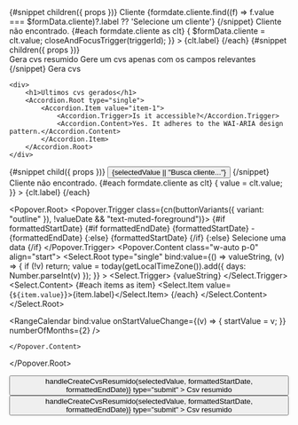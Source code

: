 <script lang="ts">
	import * as Form from '$lib/components/ui/form';
	import * as Popover from '$lib/components/ui/popover';
	import * as Command from '$lib/components/ui/command';
	import * as Accordion from '$lib/components/ui/accordion';

	import { Switch } from '$lib/components/ui/switch';

	import formdate from '$lib/constants';
	import { superForm, type Infer, type SuperValidated } from 'sveltekit-superforms';
	import { listSchema, type ListSchema } from '$lib/schema';
	import { zodClient } from 'sveltekit-superforms/adapters';
	import { toast } from 'svelte-sonner';
	import { buttonVariants } from '$lib/components/ui/button';
	import { cn } from '$lib/utils';
	import { Check, ChevronsUpDown, Table2, Zap } from 'lucide-svelte';
	import { tick, onMount } from 'svelte';
	import { useId } from 'bits-ui';

	let { data }: { data: { list: SuperValidated<Infer<ListSchema>> } } = $props();

	const form = superForm(data.list, {
		validators: zodClient(listSchema),
		taintedMessage: null,
		onUpdated: ({ form: f }) => {
			if (f.valid) {
				toast.success(`Formulario para empresa: ${f.data.cliente} criado com sucesso!`);
			} else {
				toast.error('Por favor, corrija os erros no formulário.');
			}
		}
	});

	onMount(() => {
        if (form?.redirect) {
            window.location.href = form.redirect;
        }
    });;

	const { form: formData, enhance } = form;

	let open = $state(false);

	function closeAndFocusTrigger(triggerId: string) {
		open = false;
		tick().then(() => {
			document.getElementById(triggerId)?.focus();
		});
	}
	const triggerId = useId();
</script>

<div class="flex h-screen flex-col rounded-md border border-muted p-2">
	<form method="POST" action="?/list" use:enhance class="space-y-4 p-2">
		<Form.Field {form} name="cliente" class="flex flex-col">
			<Popover.Root bind:open>
				<Form.Control id={triggerId}>
					{#snippet children({ props })}
						<Form.Label>Cliente</Form.Label>
						<Popover.Trigger
							class={cn(
								buttonVariants({ variant: 'outline' }),
								'w-[380px] justify-between',
								!$formData.cliente && 'text-muted-foreground'
							)}
							role="combobox"
							{...props}
						>
							{formdate.cliente.find((f) => f.value === $formData.cliente)?.label ??
								'Selecione um cliente'}
							<ChevronsUpDown class="opacity-50" />
						</Popover.Trigger>
						<input hidden value={$formData.cliente} name={props.name} />
					{/snippet}
				</Form.Control>
				<Popover.Content class="h-[300px] w-[400px] p-0">
					<Command.Root>
						<Command.Input autofocus placeholder="Encontra cliente..." class="h-9" />
						<Command.Empty>Cliente não encontrado.</Command.Empty>
						<Command.Group>
							{#each formdate.cliente as clt}
								<Command.Item
									value={clt.label}
									onSelect={() => {
										$formData.cliente = clt.value;
										closeAndFocusTrigger(triggerId);
									}}
								>
									{clt.label}
									<Check
										class={cn('ml-auto', clt.value !== $formData.cliente && 'text-transparent')}
									/>
								</Command.Item>
							{/each}
						</Command.Group>
					</Command.Root>
				</Popover.Content>
			</Popover.Root>
			<Form.FieldErrors />
		</Form.Field>
		<Form.Field
			{form}
			name="cvsresumido"
			class="flex w-[380px] flex-row items-center justify-between rounded-lg border p-4"
		>
			<Form.Control>
				{#snippet children({ props })}
					<div class="space-y-0.5">
						<Form.Label>Gera cvs resumido</Form.Label>
						<Form.Description>
							<Zap class="text-yellow-600" />
							Gere um cvs apenas com os campos relevantes
						</Form.Description>
					</div>
					<Switch {...props} bind:checked={$formData.cvsresumido} />
				{/snippet}
			</Form.Control>
		</Form.Field>
		<Form.Button class="w-[380px]" type="submit">Gera cvs</Form.Button>
	</form>

	<div>
		<h1>Ultimos cvs gerados</h1>
		<Accordion.Root type="single">
			<Accordion.Item value="item-1">
				<Accordion.Trigger>Is it accessible?</Accordion.Trigger>
				<Accordion.Content>Yes. It adheres to the WAI-ARIA design pattern.</Accordion.Content>
			</Accordion.Item>
		</Accordion.Root>
	</div>
</div>


<script lang="ts">
  import * as Command from "$lib/components/ui/command";
  import * as Popover from "$lib/components/ui/popover";
  import * as Select from "$lib/components/ui/select";

 
  import { ChevronsUpDown, Zap, Check, Sheet, CalendarIcon } from "lucide-svelte";
  import type { DateRange } from "bits-ui";

  import { Button, buttonVariants } from "$lib/components/ui/button";
  import { cn } from "$lib/utils.js";
  import formdate from '$lib/constants';

  import {
    CalendarDate,
    DateFormatter,
    type DateValue,
    getLocalTimeZone
  } from "@internationalized/date";
  import { RangeCalendar } from "$lib/components/ui/range-calendar";

  let open = $state(false);
  let value = $state("");
  let triggerRef = $state<HTMLButtonElement>(null!);

  const df = new DateFormatter("pt-BR", { dateStyle: "short" });

  let valueDate: DateRange = $state({
    start: new CalendarDate(2022, 1, 20),
    end: new CalendarDate(2022, 1, 20).add({ days: 20 })
  });

  let startValue: DateValue | undefined = $state(undefined);

  const selectedValue = $derived(
    formdate.cliente.find((f) => f.value === value)?.label || ""
  );

  function handleCreateCvsResumido(cliente: string, startDate: string, endDate: string) {
    try {
      if (!cliente || !startDate || !endDate) {
        console.warn("Cliente ou datas não foram selecionados corretamente.");
        return;
      }
      console.log(cliente,startDate, endDate)
      const url = `/download-csv-resumido?cliente=${encodeURIComponent(cliente)}&start=${encodeURIComponent(startDate)}&end=${encodeURIComponent(endDate)}`;
      window.location.href = url;
    } catch (error) {
      console.error("Erro: ", error);
    }
  }

  // Extração das datas formatadas
  const formattedStartDate = $derived(
    valueDate?.start ? df.format(valueDate.start.toDate(getLocalTimeZone())) : ""
  );
  const formattedEndDate = $derived(
    valueDate?.end ? df.format(valueDate.end.toDate(getLocalTimeZone())) : ""
  );
</script>

<div>
  <Popover.Root bind:open>
    <Popover.Trigger bind:ref={triggerRef}>
      {#snippet child({ props })}
        <Button
          variant="outline"
          class="w-[200px] justify-between"
          {...props}
          role="combobox"
          aria-expanded={open}
        >
          {selectedValue || "Busca cliente..."}
          <ChevronsUpDown class="ml-2 size-4 shrink-0 opacity-50" />
        </Button>
      {/snippet}
    </Popover.Trigger>
    <Popover.Content class="w-[200px] p-0">
      <Command.Root>
        <Command.Input placeholder="Busca cliente..." />
        <Command.List>
          <Command.Empty>Cliente não encontrado.</Command.Empty>
          <Command.Group>
            {#each formdate.cliente as clt}
              <Command.Item
                value={clt.value}
                onSelect={() => {
                  value = clt.value;
                }}
              >
                <Check class={cn("mr-2 size-4", value !== clt.value && "text-transparent")} />
                {clt.label}
              </Command.Item>
            {/each}
          </Command.Group>
        </Command.List>
      </Command.Root>
    </Popover.Content>
  </Popover.Root>

  <Popover.Root>
    <Popover.Trigger class={cn(buttonVariants({ variant: "outline" }), !valueDate && "text-muted-foreground")}>
      <CalendarIcon class="mr-2 size-4" />
      {#if formattedStartDate}
        {#if formattedEndDate}
          {formattedStartDate} - {formattedEndDate}
        {:else}
          {formattedStartDate}
        {/if}
      {:else}
        Selecione uma data
      {/if}
    </Popover.Trigger>
    <Popover.Content class="w-auto p-0" align="start">
      <Select.Root
      type="single"
      bind:value={() => valueString,
      (v) => {
        if (!v) return;
        value = today(getLocalTimeZone()).add({ days: Number.parseInt(v) });
      }}
    >
      <Select.Trigger>
        {valueString}
      </Select.Trigger>
      <Select.Content>
        {#each items as item}
          <Select.Item value={`${item.value}`}>{item.label}</Select.Item>
        {/each}
      </Select.Content>
    </Select.Root>
    <div class="rounded-md border">
      <RangeCalendar
      bind:value
      onStartValueChange={(v) => {
        startValue = v;
      }}
      numberOfMonths={2}
    />
    </div>

    </Popover.Content>
  </Popover.Root>

  <div class="flex justify-between items-center">
    <Button
      class="flex items-center justify-between"
      size="sm"
      variant="outline"
      onclick={() => handleCreateCvsResumido(selectedValue, formattedStartDate, formattedEndDate)}
      type="submit"
    >
      <Zap class="text-yellow-600" />
      Csv resumido
    </Button>
    <Button
      class="flex items-center justify-between"
      size="sm"
      variant="outline"
      onclick={() => handleCreateCvsResumido(selectedValue, formattedStartDate, formattedEndDate)}
      type="submit"
    >
      <Sheet class="text-green-600" />
      Csv resumido
    </Button>
  </div>
</div>
